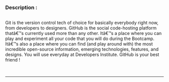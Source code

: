 <p class="lead"><h3>Description :</h3>

<p><img alt="" src="https://developers.institute/wp-content/uploads/2020/10/a0935a0d-212b-472a-b07c-57e196071945.gif" /> </p>

<p>Git is the version control tech of choice for basically everybody right now, from developers to designers. GitHub is the social code-hosting platform thatâ€™s currently used more than any other. Itâ€™s a place where you can play and experiment all your code that you will do during the Bootcamp. Itâ€™s also a place where you can find (and play around with) the most incredible open-source information, emerging technologies, features, and designs. You will use everyday at Developers Institute. GitHub is your best friend !</p>

<p><br></p>

<hr />